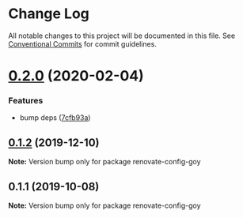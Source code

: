 # Change Log

All notable changes to this project will be documented in this file.
See [Conventional Commits](https://conventionalcommits.org) for commit guidelines.

# [0.2.0](https://github.com/goy-fe/configs/compare/renovate-config-goy@0.1.2...renovate-config-goy@0.2.0) (2020-02-04)

### Features

- bump deps ([7cfb93a](https://github.com/goy-fe/configs/commit/7cfb93ac99daeffb2fc50eb58508c0bb78bde6b1))

## [0.1.2](https://github.com/goy-fe/configs/compare/renovate-config-goy@0.1.1...renovate-config-goy@0.1.2) (2019-12-10)

**Note:** Version bump only for package renovate-config-goy

## 0.1.1 (2019-10-08)

**Note:** Version bump only for package renovate-config-goy
